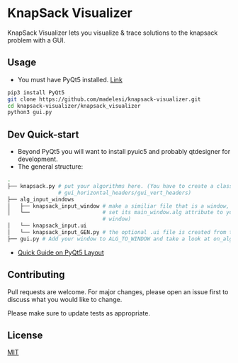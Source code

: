 # KnapSack Visualizer

KnapSack Visualizer lets you visualize & trace solutions to the knapsack problem with a GUI.

## Usage
- You must have PyQt5 installed. [Link](https://doc.bccnsoft.com/docs/PyQt5/installation.html)
```bash
pip3 install PyQt5
git clone https://github.com/madelesi/knapsack-visualizer.git
cd knapsack-visualizer/knapsack_visualizer
python3 gui.py
 ```

## Dev Quick-start
- Beyond PyQt5 you will want to install pyuic5 and probably qtdesigner for development.
- The general structure:
```bash
.
├── knapsack.py # put your algorithms here. (You have to create a class with get_cell_value() and get_cell_parents(), and 
                # gui_horizontal_headers/gui_vert_headers)
├── alg_input_windows
│   ├── knapsack_input_window # make a similiar file that is a window, take in the main window(so you can change its .alg) as input and 
│   └──                       # set its main_window.alg attribute to your own algorithm class (which you give arguments from your input 
                              # window)
│   └── knapsack_input.ui     
│   └── knapsack_input_GEN.py # the optional .ui file is created from the qtdesigner GUI., and the *_GEN.py is generated from that.
├── gui.py # Add your window to ALG_TO_WINDOW and take a look at on_alg_btn()

``` 
- [Quick Guide on PyQt5 Layout](http://zetcode.com/gui/pyqt5/layout/)

## Contributing
Pull requests are welcome. For major changes, please open an issue first to discuss what you would like to change.

Please make sure to update tests as appropriate.

## License
[MIT](https://choosealicense.com/licenses/mit/)
